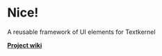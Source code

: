 # Nice!

A reusable framework of UI elements for Textkernel

[__Project wiki__](http://tkgit-01.textkernel.local/bernardini/nice/wikis/home)
